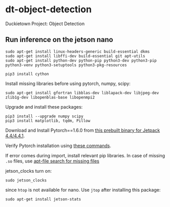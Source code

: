 # dt-object-detection
Duckietown Project: Object Detection

## Run inference on the jetson nano

    sudo apt-get install linux-headers-generic build-essential dkms
    sudo apt-get install libffi-dev build-essential git apt-utils 
    sudo apt-get install python-dev python-pip python3-dev python3-pip python3-venv python3-setuptools python3-pkg-resources

    pip3 install cython

Install missing libraries before using pytorch, numpy, scipy:

    sudo apt-get install gfortran libblas-dev liblapack-dev libjpeg-dev zlib1g-dev libopenblas-base libopenmpi2 

Upgrade and install these packages:

    pip3 install --upgrade numpy scipy
    pip3 install matplotlib, tqdm, Pillow

Download and Install Pytorch==1.6.0 from [this prebuilt binary for Jetpack 4.4/4.4.1](https://nvidia.box.com/shared/static/9eptse6jyly1ggt9axbja2yrmj6pbarc.whl).

Verify Pytorch installation using [these commands](https://stackoverflow.com/a/48152675/5276428).

If error comes during import, install relevant pip libraries.
In case of missing `.so` files, use [apt-file search for missing files](https://stackoverflow.com/questions/63818421/unable-to-import-pytorch-in-jetson-nano-ubuntu)

jetson_clocks turn on:

    sudo jetson_clocks

since `htop` is not available for nano. Use `jtop` after installing this package:

    sudo apt-get install jetson-stats 
